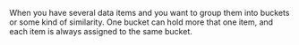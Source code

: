 

When you have several data items and you want to group them into buckets or some kind of similarity.
One bucket can hold more that one item, and each item is always assigned to the same bucket.

